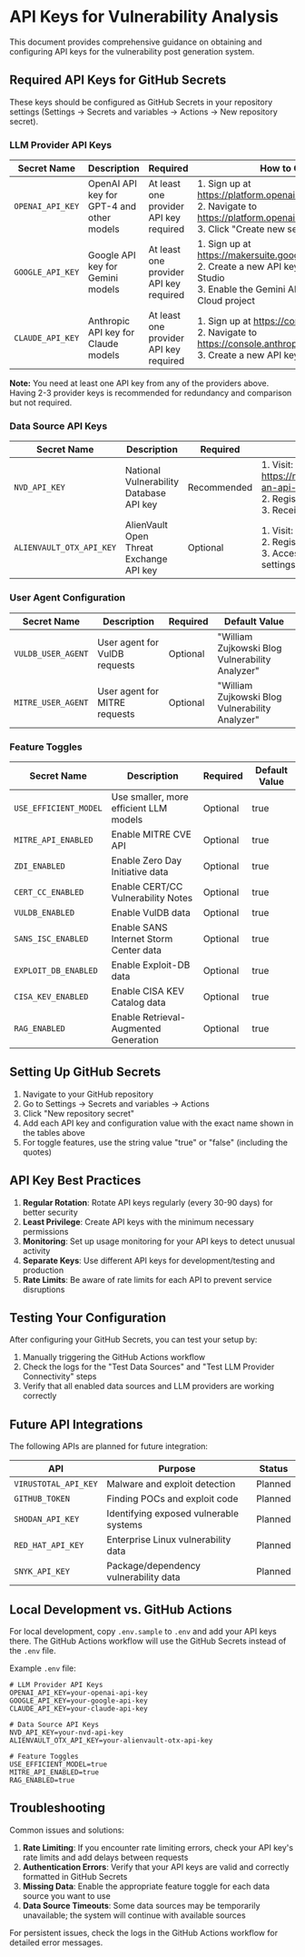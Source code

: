 # API Keys for Vulnerability Analysis

This document provides comprehensive guidance on obtaining and configuring API keys for the vulnerability post generation system.

## Required API Keys for GitHub Secrets

These keys should be configured as GitHub Secrets in your repository settings (Settings → Secrets and variables → Actions → New repository secret).

### LLM Provider API Keys

| Secret Name | Description | Required | How to Obtain |
|-------------|-------------|----------|--------------|
| `OPENAI_API_KEY` | OpenAI API key for GPT-4 and other models | At least one provider API key required | 1. Sign up at https://platform.openai.com/signup<br>2. Navigate to https://platform.openai.com/api-keys<br>3. Click "Create new secret key" |
| `GOOGLE_API_KEY` | Google API key for Gemini models | At least one provider API key required | 1. Sign up at https://makersuite.google.com/app/apikey<br>2. Create a new API key in the Google AI Studio<br>3. Enable the Gemini API in your Google Cloud project |
| `CLAUDE_API_KEY` | Anthropic API key for Claude models | At least one provider API key required | 1. Sign up at https://console.anthropic.com/<br>2. Navigate to https://console.anthropic.com/settings/keys<br>3. Create a new API key |

**Note:** You need at least one API key from any of the providers above. Having 2-3 provider keys is recommended for redundancy and comparison but not required.

### Data Source API Keys

| Secret Name | Description | Required | How to Obtain |
|-------------|-------------|----------|--------------|
| `NVD_API_KEY` | National Vulnerability Database API key | Recommended | 1. Visit: https://nvd.nist.gov/developers/request-an-api-key<br>2. Register with your email address<br>3. Receive the API key via email |
| `ALIENVAULT_OTX_API_KEY` | AlienVault Open Threat Exchange API key | Optional | 1. Visit: https://otx.alienvault.com/api<br>2. Register for a free account<br>3. Access your API key from account settings |

### User Agent Configuration

| Secret Name | Description | Required | Default Value |
|-------------|-------------|----------|--------------|
| `VULDB_USER_AGENT` | User agent for VulDB requests | Optional | "William Zujkowski Blog Vulnerability Analyzer" |
| `MITRE_USER_AGENT` | User agent for MITRE requests | Optional | "William Zujkowski Blog Vulnerability Analyzer" |

### Feature Toggles

| Secret Name | Description | Required | Default Value |
|-------------|-------------|----------|--------------|
| `USE_EFFICIENT_MODEL` | Use smaller, more efficient LLM models | Optional | true |
| `MITRE_API_ENABLED` | Enable MITRE CVE API | Optional | true |
| `ZDI_ENABLED` | Enable Zero Day Initiative data | Optional | true |
| `CERT_CC_ENABLED` | Enable CERT/CC Vulnerability Notes | Optional | true |
| `VULDB_ENABLED` | Enable VulDB data | Optional | true |
| `SANS_ISC_ENABLED` | Enable SANS Internet Storm Center data | Optional | true |
| `EXPLOIT_DB_ENABLED` | Enable Exploit-DB data | Optional | true |
| `CISA_KEV_ENABLED` | Enable CISA KEV Catalog data | Optional | true |
| `RAG_ENABLED` | Enable Retrieval-Augmented Generation | Optional | true |

## Setting Up GitHub Secrets

1. Navigate to your GitHub repository
2. Go to Settings → Secrets and variables → Actions
3. Click "New repository secret"
4. Add each API key and configuration value with the exact name shown in the tables above
5. For toggle features, use the string value "true" or "false" (including the quotes)

## API Key Best Practices

1. **Regular Rotation**: Rotate API keys regularly (every 30-90 days) for better security
2. **Least Privilege**: Create API keys with the minimum necessary permissions
3. **Monitoring**: Set up usage monitoring for your API keys to detect unusual activity
4. **Separate Keys**: Use different API keys for development/testing and production
5. **Rate Limits**: Be aware of rate limits for each API to prevent service disruptions

## Testing Your Configuration

After configuring your GitHub Secrets, you can test your setup by:

1. Manually triggering the GitHub Actions workflow
2. Check the logs for the "Test Data Sources" and "Test LLM Provider Connectivity" steps
3. Verify that all enabled data sources and LLM providers are working correctly

## Future API Integrations

The following APIs are planned for future integration:

| API | Purpose | Status |
|-----|---------|--------|
| `VIRUSTOTAL_API_KEY` | Malware and exploit detection | Planned |
| `GITHUB_TOKEN` | Finding POCs and exploit code | Planned |
| `SHODAN_API_KEY` | Identifying exposed vulnerable systems | Planned |
| `RED_HAT_API_KEY` | Enterprise Linux vulnerability data | Planned |
| `SNYK_API_KEY` | Package/dependency vulnerability data | Planned |

## Local Development vs. GitHub Actions

For local development, copy `.env.sample` to `.env` and add your API keys there. The GitHub Actions workflow will use the GitHub Secrets instead of the `.env` file.

Example `.env` file:
```
# LLM Provider API Keys
OPENAI_API_KEY=your-openai-api-key
GOOGLE_API_KEY=your-google-api-key
CLAUDE_API_KEY=your-claude-api-key

# Data Source API Keys
NVD_API_KEY=your-nvd-api-key
ALIENVAULT_OTX_API_KEY=your-alienvault-otx-api-key

# Feature Toggles
USE_EFFICIENT_MODEL=true
MITRE_API_ENABLED=true
RAG_ENABLED=true
```

## Troubleshooting

Common issues and solutions:

1. **Rate Limiting**: If you encounter rate limiting errors, check your API key's rate limits and add delays between requests
2. **Authentication Errors**: Verify that your API keys are valid and correctly formatted in GitHub Secrets
3. **Missing Data**: Enable the appropriate feature toggle for each data source you want to use
4. **Data Source Timeouts**: Some data sources may be temporarily unavailable; the system will continue with available sources

For persistent issues, check the logs in the GitHub Actions workflow for detailed error messages.